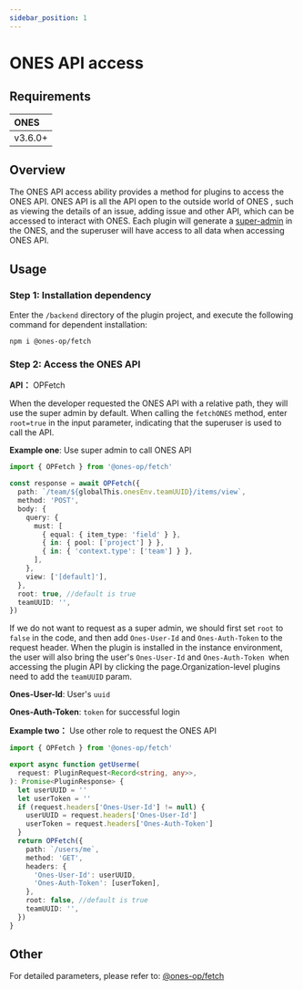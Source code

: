 ```yaml
---
sidebar_position: 1
---
```


# ONES API access

## Requirements

| ONES    |
| :------ |
| v3.6.0+ |

## Overview

The ONES API access ability provides a method for plugins to access the ONES API. ONES API is all the API open to the outside world of ONES , such as viewing the details of an issue, adding issue and other API, which can be accessed to interact with ONES. Each plugin will generate a [super-admin](../../basic/super-admin.md) in the ONES, and the superuser will have access to all data when accessing ONES API.

## Usage

### Step 1: Installation dependency

Enter the `/backend` directory of the plugin project, and execute the following command for dependent installation:

```shell
npm i @ones-op/fetch
```

### Step 2: Access the ONES API

**API：** OPFetch

When the developer requested the ONES API with a relative path, they will use the super admin by default. When calling the `fetchONES` method, enter `root=true` in the input parameter, indicating that the superuser is used to call the API.

**Example one**: Use super admin to call ONES API

```typescript
import { OPFetch } from '@ones-op/fetch'

const response = await OPFetch({
  path: `/team/${globalThis.onesEnv.teamUUID}/items/view`,
  method: 'POST',
  body: {
    query: {
      must: [
        { equal: { item_type: 'field' } },
        { in: { pool: ['project'] } },
        { in: { 'context.type': ['team'] } },
      ],
    },
    view: ['[default]'],
  },
  root: true, //default is true
  teamUUID: '',
})
```

If we do not want to request as a super admin, we should first set `root` to `false` in the code, and then add `Ones-User-Id` and `Ones-Auth-Token` to the request header. When the plugin is installed in the instance environment, the user will also bring the user's `Ones-User-Id` and `Ones-Auth-Token `when accessing the plugin API by clicking the page.Organization-level plugins need to add the `teamUUID` param.

**Ones-User-Id**: User's `uuid`

**Ones-Auth-Token**: `token` for successful login

**Example two：** Use other role to request the ONES API

```typescript
import { OPFetch } from '@ones-op/fetch'

export async function getUserme(
  request: PluginRequest<Record<string, any>>,
): Promise<PluginResponse> {
  let userUUID = ''
  let userToken = ''
  if (request.headers['Ones-User-Id'] != null) {
    userUUID = request.headers['Ones-User-Id']
    userToken = request.headers['Ones-Auth-Token']
  }
  return OPFetch({
    path: `/users/me`,
    method: 'GET',
    headers: {
      'Ones-User-Id': userUUID,
      'Ones-Auth-Token': [userToken],
    },
    root: false, //default is true
    teamUUID: '',
  })
}
```

## Other

For detailed parameters, please refer to: [@ones-op/fetch](../../../reference/packages/fetch/fetch.md)
